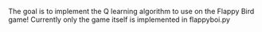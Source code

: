 The goal is to implement the Q learning algorithm to use on the Flappy Bird game!
Currently only the game itself is implemented in flappyboi.py
